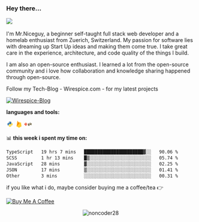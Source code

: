 ### Hey there...

![](https://visitor-badge.glitch.me/badge?page_id=noncoder28.noncoder28)
<br />

I'm Mr.Niceguy, a beginner self-taught full stack web developer and a homelab enthusiast from Zuerich, Switzerland. My passion for software lies with dreaming up Start Up ideas and making them come true. I take great care in the experience, architecture, and code quality of the things I build.

I am also an open-source enthusiast. I learned a lot from the open-source community and i love how collaboration and knowledge sharing happened through open-source.

Follow my Tech-Blog - Wirespice.com - for my latest projects <br />

<a href="https://wirespice.com" target="_blank"><img src="https://cdn-icons-png.flaticon.com/128/3959/3959542.png" alt="Wirespice-Blog" width="50" ></a>

  
**languages and tools:**  

<code><img height="20" src="https://raw.githubusercontent.com/github/explore/80688e429a7d4ef2fca1e82350fe8e3517d3494d/topics/python/python.png"></code>
<code><img height="20" src="https://raw.githubusercontent.com/github/explore/80688e429a7d4ef2fca1e82350fe8e3517d3494d/topics/firebase/firebase.png"></code>
<code><img height="20" src="https://raw.githubusercontent.com/github/explore/80688e429a7d4ef2fca1e82350fe8e3517d3494d/topics/git/git.png"></code>

📊 **this week i spent my time on:**
<!--START_SECTION:waka-->

```text
TypeScript   19 hrs 7 mins   ██████████████████████▓░░   90.06 %
SCSS         1 hr 13 mins    █▒░░░░░░░░░░░░░░░░░░░░░░░   05.74 %
JavaScript   28 mins         ▓░░░░░░░░░░░░░░░░░░░░░░░░   02.25 %
JSON         17 mins         ▒░░░░░░░░░░░░░░░░░░░░░░░░   01.41 %
Other        3 mins          ░░░░░░░░░░░░░░░░░░░░░░░░░   00.31 %
```

<!--END_SECTION:waka-->

if you like what i do, maybe consider buying me a coffee/tea 👉

<a href="buymeacoffee.com/mr.niceguy" target="_blank"><img src="https://cdn.buymeacoffee.com/buttons/v2/default-red.png" alt="Buy Me A Coffee" width="150" ></a>


<p align="center"> <img src="https://github-readme-stats.vercel.app/api?username=noncoder28&show_icons=true&theme=gotham" alt="noncoder28" />




